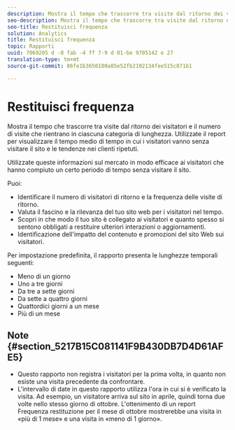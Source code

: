 ```yaml
---
description: Mostra il tempo che trascorre tra visite dal ritorno dei visitatori e il numero di visite che rientrano in ciascuna categoria di lunghezza. Utilizzate il report per visualizzare il tempo medio di tempo in cui i visitatori vanno senza visitare il sito e le tendenze nei clienti ripetuti.
seo-description: Mostra il tempo che trascorre tra visite dal ritorno dei visitatori e il numero di visite che rientrano in ciascuna categoria di lunghezza. Utilizzate il report per visualizzare il tempo medio di tempo in cui i visitatori vanno senza visitare il sito e le tendenze nei clienti ripetuti.
seo-title: Restituisci frequenza
solution: Analytics
title: Restituisci frequenza
topic: Rapporti
uuid: 7069205 d -8 fab -4 ff 7-9 d 01-be 9705142 e 27
translation-type: tm+mt
source-git-commit: 86fe1b3650100a05e52fb2102134fee515c871b1

---
```



# Restituisci frequenza

Mostra il tempo che trascorre tra visite dal ritorno dei visitatori e il numero di visite che rientrano in ciascuna categoria di lunghezza. Utilizzate il report per visualizzare il tempo medio di tempo in cui i visitatori vanno senza visitare il sito e le tendenze nei clienti ripetuti.

Utilizzate queste informazioni sul mercato in modo efficace ai visitatori che hanno compiuto un certo periodo di tempo senza visitare il sito.

Puoi:

* Identificare il numero di visitatori di ritorno e la frequenza delle visite di ritorno.
* Valuta il fascino e la rilevanza del tuo sito web per i visitatori nel tempo.
* Scopri in che modo il tuo sito è collegato ai visitatori e quanto spesso si sentono obbligati a restituire ulteriori interazioni o aggiornamenti.
* Identificazione dell'impatto del contenuto e promozioni del sito Web sui visitatori.

Per impostazione predefinita, il rapporto presenta le lunghezze temporali seguenti:

* Meno di un giorno
* Uno a tre giorni
* Da tre a sette giorni
* Da sette a quattro giorni
* Quattordici giorni a un mese
* Più di un mese

## Note {#section_5217B15C081141F9B430DB7D4D61AFE5}

* Questo rapporto non registra i visitatori per la prima volta, in quanto non esiste una visita precedente da confrontare.
* L'intervallo di date in questo rapporto utilizza l'ora in cui si è verificato la visita. Ad esempio, un visitatore arriva sul sito in aprile, quindi torna due volte nello stesso giorno di ottobre. L'ottenimento di un report Frequenza restituzione per il mese di ottobre mostrerebbe una visita in «più di 1 mese» e una visita in «meno di 1 giorno».

